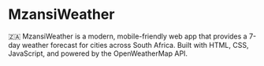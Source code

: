 # MzansiWeather
🇿🇦 MzansiWeather is a modern, mobile-friendly web app that provides a 7-day weather forecast for cities across South Africa. Built with HTML, CSS, JavaScript, and powered by the OpenWeatherMap API.
